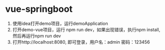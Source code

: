 # vue-springboot
1. 使用idea打开demo项目，运行demoApplication
2. 打开demo-vue项目，运行 npm run dev，如果出现错误，执行npm install,然后再运行npm run dev
3. 打开http://localhost:8080, 即可登录，用户名：admin 密码：123456
